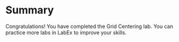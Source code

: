 # Summary

Congratulations! You have completed the Grid Centering lab. You can practice more labs in LabEx to improve your skills.
